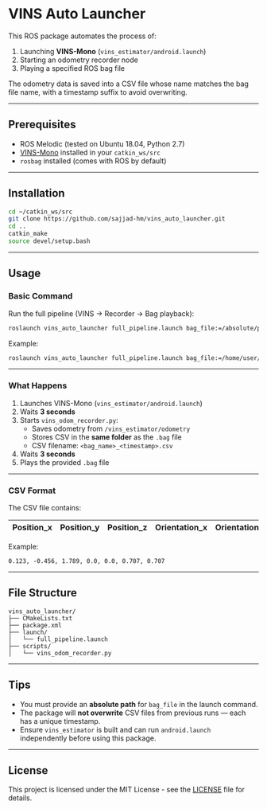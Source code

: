 # VINS Auto Launcher

This ROS package automates the process of:

1. Launching **VINS-Mono** (`vins_estimator/android.launch`)
2. Starting an odometry recorder node
3. Playing a specified ROS bag file

The odometry data is saved into a CSV file whose name matches the bag file name, with a timestamp suffix to avoid overwriting.

---

## **Prerequisites**

- ROS Melodic (tested on Ubuntu 18.04, Python 2.7)
- [VINS-Mono](https://github.com/HKUST-Aerial-Robotics/VINS-Mono) installed in your `catkin_ws/src`
- `rosbag` installed (comes with ROS by default)

---

## **Installation**

```bash
cd ~/catkin_ws/src
git clone https://github.com/sajjad-hm/vins_auto_launcher.git
cd ..
catkin_make
source devel/setup.bash
```

---

## **Usage**

### **Basic Command**
Run the full pipeline (VINS → Recorder → Bag playback):

```bash
roslaunch vins_auto_launcher full_pipeline.launch bag_file:=/absolute/path/to/your_file.bag
```

Example:
```bash
roslaunch vins_auto_launcher full_pipeline.launch bag_file:=/home/user/data/sample.bag
```

---

### **What Happens**
1. Launches VINS-Mono (`vins_estimator/android.launch`)
2. Waits **3 seconds**
3. Starts `vins_odom_recorder.py`:
   - Saves odometry from `/vins_estimator/odometry`
   - Stores CSV in the **same folder** as the `.bag` file
   - CSV filename: `<bag_name>_<timestamp>.csv`
4. Waits **3 seconds**
5. Plays the provided `.bag` file

---

### **CSV Format**
The CSV file contains:

| Position_x | Position_y | Position_z | Orientation_x | Orientation_y | Orientation_z | Orientation_w |
|------------|------------|------------|---------------|---------------|---------------|---------------|

Example:
```
0.123, -0.456, 1.789, 0.0, 0.0, 0.707, 0.707
```

---

## **File Structure**

```
vins_auto_launcher/
├── CMakeLists.txt
├── package.xml
├── launch/
│   └── full_pipeline.launch
├── scripts/
│   └── vins_odom_recorder.py
```

---

## **Tips**
- You must provide an **absolute path** for `bag_file` in the launch command.
- The package will **not overwrite** CSV files from previous runs — each has a unique timestamp.
- Ensure `vins_estimator` is built and can run `android.launch` independently before using this package.

---

## **License**
This project is licensed under the MIT License - see the [LICENSE](LICENSE) file for details.
